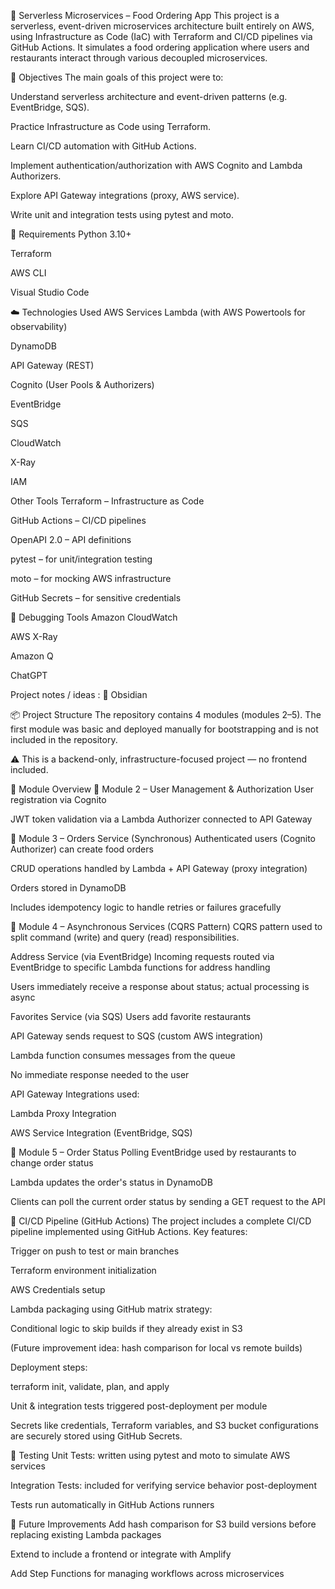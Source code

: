 🍱 Serverless Microservices – Food Ordering App
This project is a serverless, event-driven microservices architecture built entirely on AWS, using Infrastructure as Code (IaC) with Terraform and CI/CD pipelines via GitHub Actions. It simulates a food ordering application where users and restaurants interact through various decoupled microservices.

📌 Objectives
The main goals of this project were to:

Understand serverless architecture and event-driven patterns (e.g. EventBridge, SQS).

Practice Infrastructure as Code using Terraform.

Learn CI/CD automation with GitHub Actions.

Implement authentication/authorization with AWS Cognito and Lambda Authorizers.

Explore API Gateway integrations (proxy, AWS service).

Write unit and integration tests using pytest and moto.

🧱 Requirements
Python 3.10+

Terraform

AWS CLI

Visual Studio Code

☁️ Technologies Used
AWS Services
Lambda (with AWS Powertools for observability)

DynamoDB

API Gateway (REST)

Cognito (User Pools & Authorizers)

EventBridge

SQS

CloudWatch

X-Ray

IAM

Other Tools
Terraform – Infrastructure as Code

GitHub Actions – CI/CD pipelines

OpenAPI 2.0 – API definitions

pytest – for unit/integration testing

moto – for mocking AWS infrastructure

GitHub Secrets – for sensitive credentials

🧪 Debugging Tools
Amazon CloudWatch

AWS X-Ray

Amazon Q

ChatGPT

Project notes / ideas : 
🔮 Obsidian 

📦 Project Structure
The repository contains 4 modules (modules 2–5). The first module was basic and deployed manually for bootstrapping and is not included in the repository.

⚠️ This is a backend-only, infrastructure-focused project — no frontend included.

🧩 Module Overview
🔐 Module 2 – User Management & Authorization
User registration via Cognito

JWT token validation via a Lambda Authorizer connected to API Gateway

🍔 Module 3 – Orders Service (Synchronous)
Authenticated users (Cognito Authorizer) can create food orders

CRUD operations handled by Lambda + API Gateway (proxy integration)

Orders stored in DynamoDB

Includes idempotency logic to handle retries or failures gracefully

📨 Module 4 – Asynchronous Services (CQRS Pattern)
CQRS pattern used to split command (write) and query (read) responsibilities.

Address Service (via EventBridge)
Incoming requests routed via EventBridge to specific Lambda functions for address handling

Users immediately receive a response about status; actual processing is async

Favorites Service (via SQS)
Users add favorite restaurants

API Gateway sends request to SQS (custom AWS integration)

Lambda function consumes messages from the queue

No immediate response needed to the user

API Gateway Integrations used:

Lambda Proxy Integration

AWS Service Integration (EventBridge, SQS)

📡 Module 5 – Order Status Polling
EventBridge used by restaurants to change order status

Lambda updates the order's status in DynamoDB

Clients can poll the current order status by sending a GET request to the API

🔁 CI/CD Pipeline (GitHub Actions)
The project includes a complete CI/CD pipeline implemented using GitHub Actions.
Key features:

Trigger on push to test or main branches

Terraform environment initialization

AWS Credentials setup

Lambda packaging using GitHub matrix strategy:

Conditional logic to skip builds if they already exist in S3

(Future improvement idea: hash comparison for local vs remote builds)

Deployment steps:

terraform init, validate, plan, and apply

Unit & integration tests triggered post-deployment per module

Secrets like credentials, Terraform variables, and S3 bucket configurations are securely stored using GitHub Secrets.

🧪 Testing
Unit Tests: written using pytest and moto to simulate AWS services

Integration Tests: included for verifying service behavior post-deployment

Tests run automatically in GitHub Actions runners

🚧 Future Improvements
Add hash comparison for S3 build versions before replacing existing Lambda packages

Extend to include a frontend or integrate with Amplify

Add Step Functions for managing workflows across microservices
